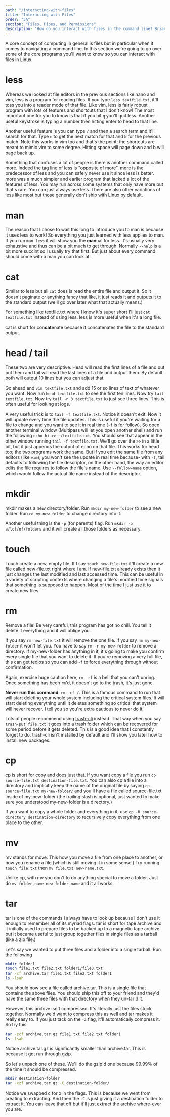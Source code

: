 ```yaml
---
path: "/interacting-with-files"
title: "Interacting with Files"
order: "5A"
section: "Files, Pipes, and Permissions"
description: "How do you interact with files in the command line? Brian goes over the essential programs for inteacting with files in Linux."
---
```


A core concept of computing in general is files but in particular when it comes to navigating a command line. In this section we're going to go over some of the core programs you'll want to know so you can interact with files in Linux.

# less

Whereas we looked at file editors in the previous sections like nano and vim, less is a program for reading files. If you type `less textfile.txt`, it'll toss you into a reader mode of that file. Like vim, less is fairly robust program with lots of features and shortcuts that I don't know! The most important one for you to know is that if you hit `q` you'll quit less. Another useful keystroke is typing a number then hitting enter to head to that line.

Another useful feature is you can type `/` and then a search term and it'll search for that. Type `n` to get the next match for that and `N` for the previous match. Note this works in vim too and that's the point; the shortcuts are meant to mimic vim to some degree. Hitting space will page down and b will page back up.

Something that confuses a lot of people is there is another command called more. Indeed the tag line of less is "opposite of more". more is the predecessor of less and you can safely never use it since less is better. more was a much simpler and earlier program that lacked a lot of the features of less. You may run across some systems that only have more but that's rare. You can just always use less. There are also other variations of less like most but those generally don't ship with Linux by default.

# man

The reason that I chose to wait this long to introduce you to man is because it uses less to work! So everything you just learned with less applies to man. If you run `man less` it will show you the **man**ual for less. It's usually very exhaustive and thus can be a bit much to get through. Normally `--help` is a bit more succint so I usually try that first. But just about every command should come with a man you can look at.

# cat

Similar to less but all `cat` does is read the entire file and output it. So it doesn't paginate or anything fancy that like, it just reads it and outputs it to the standard output (we'll go over later what that actually means.)

For something like textfile.txt where I know it's super short I'll just `cat textfile.txt` instead of using less. less is more useful when it's a long file.

cat is short for con**cat**enate because it concatenates the file to the standard output.

# head / tail

These two are very descriptive. Head will read the first lines of a file and out put them and tail will read the last lines of a file and output them. By default both will output 10 lines but you can adjust that.

Go ahead and `vim textfile.txt` and add 15 or so lines of text of whatever you want. Now run `head textfile.txt` to see the first ten lines. Now try `tail textfile.txt`. Now try `tail -n 3 textfile.txt` to just see three lines. This is often useful for looking at logs.

A very useful trick is to `tail -f textfile.txt`. Notice it doesn't exit. Now it will update every time the file updates. This is useful if you're waiting for a file to change and you want to see it in real time (`-f` is for follow). So open another terminal window (Multipass will let you open another shell) and run the following `echo hi >> ~/textfile.txt`. You should see that appear in the other window running `tail -f textfile.txt`. We'll go over the `>>` in a little bit, but it just appends the output of echo on that file. This works for head too; the two programs work the same. But if you edit the same file from any editors (like `vim`), you won't see the update in real time because- with `-f`, tail defaults to following the file descriptor, on the other hand, the way an editor edits the file requires to follow the file's name. Use `--follow=name` option, which would follow the actual file name instead of the descriptor.

# mkdir

mkdir makes a new directory/folder. Run `mkdir my-new-folder` to see a new folder. Run `cd my-new-folder` to change directory into it.

Another useful thing is the `-p` (for parents) flag. Run `mkdir -p a/lot/of/folders` and it will create all those folders as necessary.

# touch

Touch create a new, empty file. If I say `touch new-file.txt` it'll create a new file called new-file.txt right where I am. If new-file.txt already exists then it just changes the last modified and last accessed time. This can be useful in a variety of scripting contexts where changing a file's modified time signals that something is supposed to happen. Most of the time I just use it to create new files.

# rm

Remove a file! Be very careful, this program has got no chill. You tell it delete it everything and it will oblige you.

If you say `rm new-file.txt` it will remove the one file. If you say `rm my-new-folder` it won't let you. You have to say `rm -r my-new-folder` to remove a directory. If my-new-folder has anything in it, it's going to make you confirm every single file that you want to delete it. If you're removing a very full file, this can get tedios so you can add `-f` to force everything through without confirmation.

Again, exercise huge caution here, `rm -rf` is a bell that you can't unring. Once something has been `rm`'d, it doesn't go to the trash, it's just gone.

**Never run this command**: `rm -rf /`. This is a famous command to run that will start deleting your whole system including the critical system files. It will start deleting everything until it deletes something so critical that system will never recover. I tell you so you're extra cautious to never do it.

Lots of people recommend using [trash-cli][trash] instead. That way when you say `trash-put file.txt` it goes into a trash folder which can be recovered for some period before it gets deleted. This is a good idea that I constantly forget to do. trash-cli isn't installed by default and I'll show you later how to install new packages.

# cp

cp is short for copy and does just that. If you want copy a file you run `cp source-file.txt destination-file.txt`. You can also cp a file into a directory and implicitly keep the name of the original file by saying `cp source-file.txt my-new-folder/` and you'll have a file called source-file.txt inside of my-new-folder (the trailing slash is optional, just wanted to make sure you understood my-new-folder is a directory.)

If you want to copy a whole folder and everything in it, use `cp -R source-directory destination-directory` to recursively copy everything from one place to the other.

# mv

mv stands for move. This how you move a file from one place to another, or how you rename a file (which is still moving it in some sense.) Try running `touch file.txt` then `mv file.txt new-name.txt`.

Unlike cp, with mv you don't to do anything special to move a folder. Just do `mv folder-name new-folder-name` and it all works.

# tar

tar is one of the commands I always have to look up because I don't use it enough to remember all of its myriad flags. tar is short for tape archive and it initially used to prepare files to be backed up to a magnetic tape archive but it became useful to just group together files in single files as a tarball (like a zip file.)

Let's say we wanted to put three files and a folder into a single tarball. Run the following

```bash
mkdir folder1
touch file1.txt file2.txt folder1/file3.txt
tar -cf archive.tar file1.txt file2.txt folder1
ls -lsah
```

You should now see a file called archive.tar. This is a single file that contains the above files. You should ship this off to your friend and they'd have the same three files with that directory when they un-tar'd it.

However, this archive isn't compressed. It's literally just the files stuck together. Normally we'd want to compress this as well and tar makes it really easy to. If you just tack on the `-z` flag, it'll automatically compress it. So try this

```bash
tar -zcf archive.tar.gz file1.txt file2.txt folder1
ls -lsah
```

Notice archive.tar.gz is significantly smaller than archive.tar. This is because it got run through gzip.

So let's unpack one of these. We'll do the gzip'd one because 99.99% of the time it should be compressed.

```bash
mkdir destination-folder
tar -xzf archive.tar.gz -C destination-folder/
```

Notice we swapped c for x in the flags. This is because we went from creating to extracting. And then the `-C` is just giving it a destination folder to extract it. You can leave that off but it'll just extract the archive where-ever you are.

[trash]: https://github.com/andreafrancia/trash-cli
